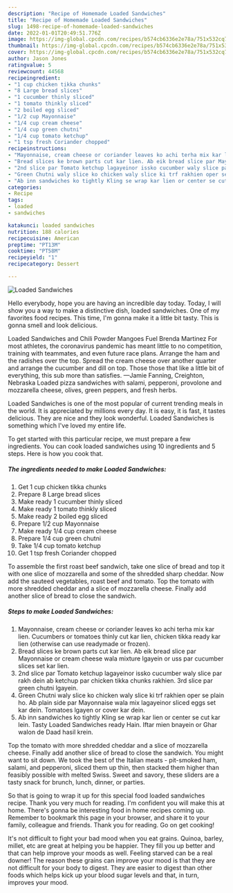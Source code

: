 ```yaml
---
description: "Recipe of Homemade Loaded Sandwiches"
title: "Recipe of Homemade Loaded Sandwiches"
slug: 1498-recipe-of-homemade-loaded-sandwiches
date: 2022-01-01T20:49:51.776Z
image: https://img-global.cpcdn.com/recipes/b574cb6336e2e78a/751x532cq70/loaded-sandwiches-recipe-main-photo.jpg
thumbnail: https://img-global.cpcdn.com/recipes/b574cb6336e2e78a/751x532cq70/loaded-sandwiches-recipe-main-photo.jpg
cover: https://img-global.cpcdn.com/recipes/b574cb6336e2e78a/751x532cq70/loaded-sandwiches-recipe-main-photo.jpg
author: Jason Jones
ratingvalue: 5
reviewcount: 44568
recipeingredient:
- "1 cup chicken tikka chunks"
- "8 Large bread slices"
- "1 cucumber thinly sliced"
- "1 tomato thinkly sliced"
- "2 boiled egg sliced"
- "1/2 cup Mayonnaise"
- "1/4 cup cream cheese"
- "1/4 cup green chutni"
- "1/4 cup tomato ketchup"
- "1 tsp fresh Coriander chopped"
recipeinstructions:
- "Mayonnaise, cream cheese or coriander leaves ko achi terha mix kar lien. Cucumbers or tomatoes thinly cut kar lien, chicken tikka ready kar lien (otherwise can use readymade or frozen)."
- "Bread slices ke brown parts cut kar lien. Ab eik bread slice par Mayonnaise or cream cheese wala mixture lgayein or uss par cucumber slices set kar lien."
- "2nd slice par Tomato ketchup lagayeinor issko cucumber waly slice par rakh dein ab ketchup par chicken tikka chunks rakhien. 3rd slice par green chutni lgayein."
- "Green Chutni waly slice ko chicken waly slice ki trf rakhien oper se plain ho. Ab plain side par Mayonnaise wala mix lagayeinor sliced eggs set kar dein. Tomatoes lgayen or cover kar dein."
- "Ab inn sandwiches ko tightly Kling se wrap kar lien or center se cut kar lein. Tasty Loaded Sandwiches ready Hain. Iftar mien bnayein or Ghar walon de Daad hasil krein."
categories:
- Recipe
tags:
- loaded
- sandwiches

katakunci: loaded sandwiches 
nutrition: 188 calories
recipecuisine: American
preptime: "PT13M"
cooktime: "PT58M"
recipeyield: "1"
recipecategory: Dessert

---
```



![Loaded Sandwiches](https://img-global.cpcdn.com/recipes/b574cb6336e2e78a/751x532cq70/loaded-sandwiches-recipe-main-photo.jpg)

Hello everybody, hope you are having an incredible day today. Today, I will show you a way to make a distinctive dish, loaded sandwiches. One of my favorites food recipes. This time, I'm gonna make it a little bit tasty. This is gonna smell and look delicious.

Loaded Sandwiches and Chili Powder Mangoes Fuel Brenda Martinez For most athletes, the coronavirus pandemic has meant little to no competition, training with teammates, and even future race plans. Arrange the ham and the radishes over the top. Spread the cream cheese over another quarter and arrange the cucumber and dill on top. Those those that like a little bit of everything, this sub more than satisfies. —Jamie Fanning, Creighton, Nebraska Loaded pizza sandwiches with salami, pepperoni, provolone and mozzarella cheese, olives, green peppers, and fresh herbs.

Loaded Sandwiches is one of the most popular of current trending meals in the world. It is appreciated by millions every day. It is easy, it is fast, it tastes delicious. They are nice and they look wonderful. Loaded Sandwiches is something which I've loved my entire life.


To get started with this particular recipe, we must prepare a few ingredients. You can cook loaded sandwiches using 10 ingredients and 5 steps. Here is how you cook that.

<!--inarticleads1-->

##### The ingredients needed to make Loaded Sandwiches:

1. Get 1 cup chicken tikka chunks
1. Prepare 8 Large bread slices
1. Make ready 1 cucumber thinly sliced
1. Make ready 1 tomato thinkly sliced
1. Make ready 2 boiled egg sliced
1. Prepare 1/2 cup Mayonnaise
1. Make ready 1/4 cup cream cheese
1. Prepare 1/4 cup green chutni
1. Take 1/4 cup tomato ketchup
1. Get 1 tsp fresh Coriander chopped


To assemble the first roast beef sandwich, take one slice of bread and top it with one slice of mozzarella and some of the shredded sharp cheddar. Now add the sauteed vegetables, roast beef and tomato. Top the tomato with more shredded cheddar and a slice of mozzarella cheese. Finally add another slice of bread to close the sandwich. 

<!--inarticleads2-->

##### Steps to make Loaded Sandwiches:

1. Mayonnaise, cream cheese or coriander leaves ko achi terha mix kar lien. Cucumbers or tomatoes thinly cut kar lien, chicken tikka ready kar lien (otherwise can use readymade or frozen).
1. Bread slices ke brown parts cut kar lien. Ab eik bread slice par Mayonnaise or cream cheese wala mixture lgayein or uss par cucumber slices set kar lien.
1. 2nd slice par Tomato ketchup lagayeinor issko cucumber waly slice par rakh dein ab ketchup par chicken tikka chunks rakhien. 3rd slice par green chutni lgayein.
1. Green Chutni waly slice ko chicken waly slice ki trf rakhien oper se plain ho. Ab plain side par Mayonnaise wala mix lagayeinor sliced eggs set kar dein. Tomatoes lgayen or cover kar dein.
1. Ab inn sandwiches ko tightly Kling se wrap kar lien or center se cut kar lein. Tasty Loaded Sandwiches ready Hain. Iftar mien bnayein or Ghar walon de Daad hasil krein.


Top the tomato with more shredded cheddar and a slice of mozzarella cheese. Finally add another slice of bread to close the sandwich. You might want to sit down. We took the best of the Italian meats - pit-smoked ham, salami, and pepperoni, sliced them up thin, then stacked them higher than feasibly possible with melted Swiss. Sweet and savory, these sliders are a tasty snack for brunch, lunch, dinner, or parties. 

So that is going to wrap it up for this special food loaded sandwiches recipe. Thank you very much for reading. I'm confident you will make this at home. There's gonna be interesting food in home recipes coming up. Remember to bookmark this page in your browser, and share it to your family, colleague and friends. Thank you for reading. Go on get cooking!

It's not difficult to fight your bad mood when you eat grains. Quinoa, barley, millet, etc are great at helping you be happier. They fill you up better and that can help improve your moods as well. Feeling starved can be a real downer! The reason these grains can improve your mood is that they are not difficult for your body to digest. They are easier to digest than other foods which helps kick up your blood sugar levels and that, in turn, improves your mood.
